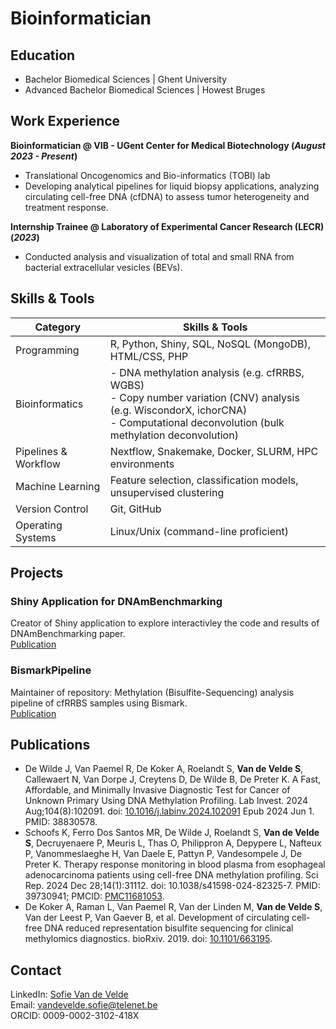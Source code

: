 # Bioinformatician

## Education
- Bachelor Biomedical Sciences | Ghent University
- Advanced Bachelor Biomedical Sciences | Howest Bruges
	        		

## Work Experience
**Bioinformatician @ VIB - UGent Center for Medical Biotechnology (_August 2023 - Present_)**
- Translational Oncogenomics and Bio-informatics (TOBI) lab
- Developing analytical pipelines for liquid biopsy applications, analyzing circulating cell-free DNA (cfDNA) to assess tumor heterogeneity and treatment response.

**Internship Trainee @ Laboratory of Experimental Cancer Research (LECR) (_2023_)**
- Conducted analysis and visualization of total and small RNA from bacterial extracellular vesicles (BEVs).



## Skills & Tools

| Category              | Skills & Tools                                                                 |
|-----------------------|---------------------------------------------------------------------------------|
| Programming           | R, Python, Shiny, SQL, NoSQL (MongoDB), HTML/CSS, PHP                          |
| Bioinformatics        | - DNA methylation analysis (e.g. cfRRBS, WGBS) <br> - Copy number variation (CNV) analysis (e.g. WiscondorX, ichorCNA) <br> - Computational deconvolution (bulk methylation deconvolution) |
| Pipelines & Workflow  | Nextflow, Snakemake, Docker, SLURM, HPC environments                           |
| Machine Learning      | Feature selection, classification models, unsupervised clustering              |
| Version Control       | Git, GitHub                                                                     |
| Operating Systems     | Linux/Unix (command-line proficient)                                           |


## Projects
### Shiny Application for DNAmBenchmarking
Creator of Shiny application to explore interactivley the code and results of DNAmBenchmarking paper. <br>
[Publication](https://www.XXX.com/)

### BismarkPipeline
Maintainer of repository: Methylation (Bisulfite-Sequencing) analysis pipeline of cfRRBS samples using Bismark. <br>
[Publication](https://www.mdpi.com/1424-8220/22/11/4240)


## Publications
- De Wilde J, Van Paemel R, De Koker A, Roelandt S, **Van de Velde S**, Callewaert N, Van Dorpe J, Creytens D, De Wilde B, De Preter K. A Fast, Affordable, and Minimally Invasive Diagnostic Test for Cancer of Unknown Primary Using DNA Methylation Profiling. Lab Invest. 2024 Aug;104(8):102091. doi: [10.1016/j.labinv.2024.102091](https://pubmed.ncbi.nlm.nih.gov/38830578/) Epub 2024 Jun 1. PMID: 38830578.
- Schoofs K, Ferro Dos Santos MR, De Wilde J, Roelandt S, **Van de Velde S**, Decruyenaere P, Meuris L, Thas O, Philippron A, Depypere L, Nafteux P, Vanommeslaeghe H, Van Daele E, Pattyn P, Vandesompele J, De Preter K. Therapy response monitoring in blood plasma from esophageal adenocarcinoma patients using cell-free DNA methylation profiling. Sci Rep. 2024 Dec 28;14(1):31112. doi: 10.1038/s41598-024-82325-7. PMID: 39730941; PMCID: [PMC11681053](https://pubmed.ncbi.nlm.nih.gov/39730941/).
- De Koker A, Raman L, Van Paemel R, Van der Linden M, **Van de Velde S**, Van der Leest P, Van Gaever B, et al. Development of circulating cell-free DNA reduced representation bisulfite sequencing for clinical methylomics diagnostics. bioRxiv. 2019. doi: [10.1101/663195](https://www.biorxiv.org/content/10.1101/663195v3).



## Contact
LinkedIn: [Sofie Van de Velde](https://www.linkedin.com/in/sofievandevelde/)  <br>
Email: vandevelde.sofie@telenet.be <br>
ORCID: 0009-0002-3102-418X 
